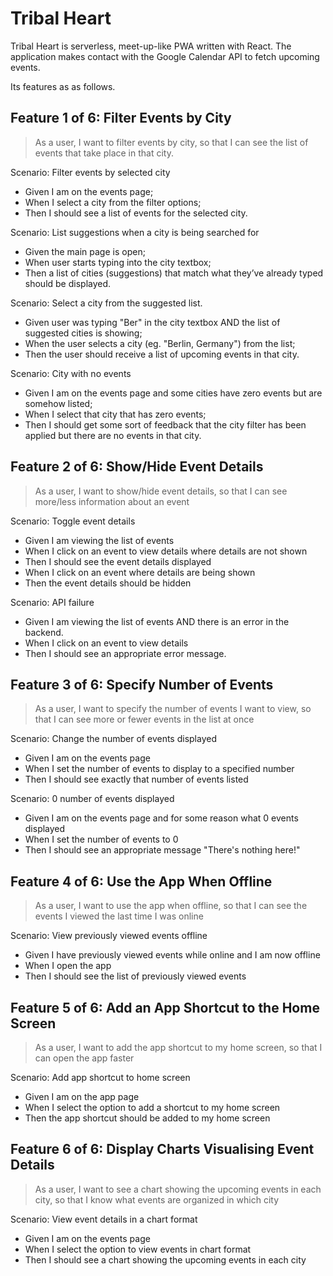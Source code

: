 # Tribal Heart

Tribal Heart is serverless, meet-up-like PWA written with React. The application makes contact with the Google Calendar API to fetch upcoming events.

Its features as as follows.

## Feature 1 of 6: Filter Events by City

> As a user, I want to filter events by city, so that I can see the list of events that take place in that city.

Scenario: Filter events by selected city

- Given I am on the events page;
- When I select a city from the filter options;
- Then I should see a list of events for the selected city.

Scenario: List suggestions when a city is being searched for

- Given the main page is open;
- When user starts typing into the city textbox;
- Then a list of cities (suggestions) that match what they’ve already typed should be displayed.

Scenario: Select a city from the suggested list.

- Given user was typing "Ber" in the city textbox AND the list of suggested cities is showing;
- When the user selects a city (eg. "Berlin, Germany") from the list;
- Then the user should receive a list of upcoming events in that city.

Scenario: City with no events

- Given I am on the events page and some cities have zero events but are somehow listed;
- When I select that city that has zero events;
- Then I should get some sort of feedback that the city filter has been applied but there are no events in that city.

## Feature 2 of 6: Show/Hide Event Details

> As a user, I want to show/hide event details, so that I can see more/less information about an event

Scenario: Toggle event details

- Given I am viewing the list of events
- When I click on an event to view details where details are not shown
- Then I should see the event details displayed
- When I click on an event where details are being shown
- Then the event details should be hidden

Scenario: API failure

- Given I am viewing the list of events AND there is an error in the backend.
- When I click on an event to view details
- Then I should see an appropriate error message.

## Feature 3 of 6: Specify Number of Events

> As a user, I want to specify the number of events I want to view, so that I can see more or fewer events in the list at once

Scenario: Change the number of events displayed

- Given I am on the events page
- When I set the number of events to display to a specified number
- Then I should see exactly that number of events listed

Scenario: 0  number of events displayed

- Given I am on the events page and for some reason what 0 events displayed
- When I set the number of events to 0
- Then I should see an appropriate message "There's nothing here!"

## Feature 4 of 6: Use the App When Offline

> As a user, I want to use the app when offline, so that I can see the events I viewed the last time I was online

Scenario: View previously viewed events offline

- Given I have previously viewed events while online and I am now offline
- When I open the app
- Then I should see the list of previously viewed events

## Feature 5 of 6: Add an App Shortcut to the Home Screen

> As a user, I want to add the app shortcut to my home screen, so that I can open the app faster

Scenario: Add app shortcut to home screen

- Given I am on the app page
- When I select the option to add a shortcut to my home screen
- Then the app shortcut should be added to my home screen

## Feature 6 of 6: Display Charts Visualising Event Details

> As a user, I want to see a chart showing the upcoming events in each city, so that I know what events are organized in which city

Scenario: View event details in a chart format

- Given I am on the events page
- When I select the option to view events in chart format
- Then I should see a chart showing the upcoming events in each city